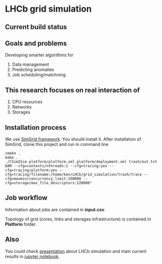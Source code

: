 # LHCb grid simulation

## Current build status

## Goals and problems 
Developing smarter algorithms for

1. Data management
2. Predicting anomalies
3. Job scheduling/matchning

## This research focuses on real interaction of 
1. CPU resources
2. Networks
3. Storages

## Installation process

We use [SimGrid framework](https://github.com/simgrid/simgrid). You should install it.
After installation of SimGrid, clone this project and run in command line

```
cmake . 
make .
./CSim2Sim platform/platform.xml platform/deployment.xml trash/out.txt DAM --cfg=contexts/nthreads:2 --cfg=tracing:yes --cfg=tracing/platform:yes --cfg=tracing/filename:/home/ken/LHCb/grid_simulation/trash/trace --cfg=maxmin/concurrency_limit:100000 --cfg=storage/max_file_descriptors:220000"
```

## Job workflow

Information about jobs are contained in __input.csv__.

Topology of grid (cores, links and storages infrastructure) is contained in __Platform__ folder.

## Also

You could check [presentation](https://github.com/skygrid/grid_simulation/blob/master/results/work.pdf) about LHCb simulation and
main current results in [jupyter notebook](https://github.com/skygrid/grid_simulation/blob/master/results/Plots.ipynb).
